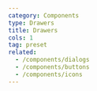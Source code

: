 ```yaml
---
category: Components
type: Drawers
title: Drawers
cols: 1
tag: preset
related:
  - /components/dialogs
  - /components/buttons
  - /components/icons
---
```


